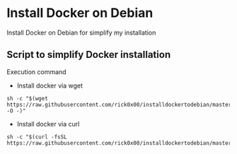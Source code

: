# Install Docker on Debian
Install Docker on Debian for simplify my installation

Script to simplify Docker installation
---
Execution command
- Install docker via wget
```shell
sh -c "$(wget https://raw.githubusercontent.com/rick0x00/installdockertodebian/master/InstallDockerToDebian.sh -O -)"
```
- Install docker via curl
```shell
sh -c "$(curl -fsSL https://raw.githubusercontent.com/rick0x00/installdockertodebian/master/InstallDockerToDebian.sh)"

```
